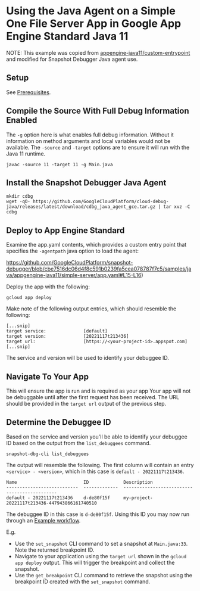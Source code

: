 # Using the Java Agent on a Simple One File Server App in Google App Engine Standard Java 11

NOTE: This example was copied from
[appengine-java11/custom-entrypoint](https://github.com/GoogleCloudPlatform/java-docs-samples/blob/main/appengine-java11/custom-entrypoint)
and modified for Snapshot Debugger Java agent use.


## Setup
See [Prerequisites](../README.md#Prerequisites).

## Compile the Source With Full Debug Information Enabled

The `-g` option here is what enables full debug information. Without it
information on method arguments and local variables would not be available. The
`-source` and `-target` options are to ensure it will run with the Java 11
runtime.

```
javac -source 11 -target 11 -g Main.java
```

## Install the Snapshot Debugger Java Agent

```
mkdir cdbg
wget -qO- https://github.com/GoogleCloudPlatform/cloud-debug-java/releases/latest/download/cdbg_java_agent_gce.tar.gz | tar xvz -C cdbg
```

## Deploy to App Engine Standard

Examine the app.yaml contents, which provides a custom entry point that
specifies the `-agentpath` java option to load the agent:

https://github.com/GoogleCloudPlatform/snapshot-debugger/blob/cbe7516dc06d4f8c591b0239fa5cea078787f7c5/samples/java/appgengine-java11/simple-server/app.yaml#L15-L16)

Deploy the app with the following:

```
gcloud app deploy
```

Make note of the following output entries, which should resemble the following:

```
[...snip]
target service:              [default]
target version:              [20221117t213436]
target url:                  [https://<your-project-id>.appspot.com]
[...snip]
```

The service and version will be used to identify your debuggee ID.

## Navigate To Your App

This will ensure the app is run and is required as your app Your app will not be
debuggable until after the first request has been received.  The URL should be
provided in the `target url` output of the previous step.

## Determine the Debuggee ID

Based on the service and version you'll be able to identify your debuggee ID
based on the output from the `list_debuggees` command.

```
snapshot-dbg-cli list_debuggees
```

The output will resemble the following. The first column will contain an entry
`<service> - <version>`, which in this case is `default - 20221117t213436`.

```
Name                         ID             Description
---------------------------  -------------  ---------------------------------------------
default - 20221117t213436    d-de80f15f     my-project-20221117t213436-447943866161740510
```

The debuggee ID in this case is  `d-de80f15f`. Using this ID you may now run
through an [Example workflow](../../../../README.md#example-workflow).

E.g.
*    Use the `set_snapshot` CLI command to set a snapshot at `Main.java:33`. Note
     the returned breakpoint ID.
*    Navigate to your application using the `target url` shown in the `gcloud
     app deploy` output. This will trigger the breakpoint and collect the snapshot.
*    Use the `get_breakpoint` CLI command to retrieve the snapshot using the
     breakpoint ID created with the `set_snapshot` command.
